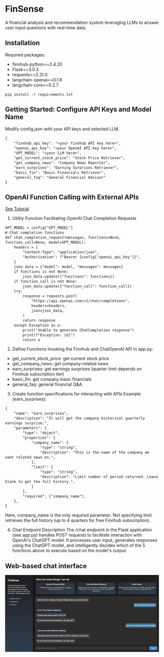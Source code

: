 <!-- PROJECT: AUTO-GENERATED DOCS START (do not remove) -->

# FinSense
A financial analysis and recommendation system leveraging LLMs to answer user input questions with real-time data. 

## Installation
Required packages:
* finnhub-python==2.4.20
* Flask==3.0.3
* requests==2.31.0
* langchain-openai==0.1.8
* langchain-core==0.2.7
```
pip install -r requirements.txt
```

## Getting Started: Configure API Keys and Model Name
Modify config.json with your API keys and selected LLM.
```
{
    "finnhub_api_key": "<your finnhub API key here>",
    "openai_api_key": "<your OpenAI API key here>",
    "GPT_MODEL": "<your LLM here>",
    "get_current_stock_price": "Stock Price Retriever",
    "get_company_news": "Company News Reporter",
    "earn_surprises": "Earning Surprises Retriever",
    "basic_fin": "Basic Financials Retriever",
    "general_faq": "General Financial Advisor"
}
```

## OpenAI Function Calling with External APIs
[See Tutorial](https://www.pragnakalp.com/openai-function-calling-with-external-api-examples/)

1. Utility Function Facilitating OpenAI Chat Completion Requests
```
GPT_MODEL = config["GPT_MODEL"]
# Chat completion functions
def chat_completion_request(messages, functions=None, function_call=None, model=GPT_MODEL):
    headers = {
        "Content-Type": "application/json",
        "Authorization": f"Bearer {config['openai_api_key']}",
    }
    json_data = {"model": model, "messages": messages}
    if functions is not None:
        json_data.update({"functions": functions})
    if function_call is not None:
        json_data.update({"function_call": function_call})
    try:
        response = requests.post(
            "https://api.openai.com/v1/chat/completions",
            headers=headers,
            json=json_data,
        )
        return response
    except Exception as e:
        print("Unable to generate ChatCompletion response")
        print(f"Exception: {e}")
        return e
```

2. Define Functions Invoking the Finnhub and ChatOpenAI API
In app.py:
* get_current_stock_price: get current stock price
* get_company_news: get company-related news
* earn_surprises: get earnings surprises (quarter limit depends on Finnhub subscription tier)
* basic_fin: get company basic financials
* general_faq: general financial Q&A

3. Create function specifications for interacting with APIs
Example (earn_surprises):
```
{
    "name": "earn_surprises",
    "description": "It will get the company historical quarterly earnings surprise.",
    "parameters": {
        "type": "object",
        "properties": {
            "company_name": {
                "type": "string",
                "description": "This is the name of the company we want related news on.",
            },
            "limit": {
                "type": "string",
                "description": "Limit number of period returned. Leave blank to get the full history.",
            }
        },
        "required": ["company_name"],
    },
}
```
Here, company_name is the only required parameter. Not specifying limit retrieves the full history (up to 4 quarters for free Finnhub subscription).

4. Chat Endpoint Description
The /chat endpoint in the Flask application (see app.py) handles POST requests to facilitate interaction with OpenAI's ChatGPT model. It processes user input, generates responses using the ChatGPT model, and intelligently decides which of the 5 functions above to execute based on the model's output. 

## Web-based chat interface
![Interface Image](https://github.com/sun770311/FinSense/blob/main/finsense_ui.jpg)






